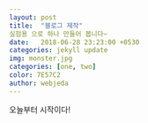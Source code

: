 ```yaml
---
layout: post
title:  "블로그 제작"
실험용 으로 하나 만들어 봅니다~
date:   2018-06-28 23:23:00 +0530
categories: jekyll update
img: monster.jpg
categories: [one, two]
color: 7E57C2
author: webjeda
---
```

오늘부터 시작이다!

[jekyll-docs]: http://jekyllrb.com/docs/home
[jekyll-gh]:   https://github.com/jekyll/jekyll
[jekyll-talk]: https://talk.jekyllrb.com/
